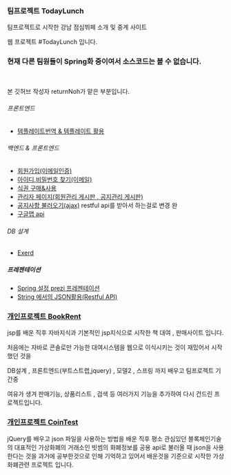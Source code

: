 
### 팀프로젝트 TodayLunch

팀프로젝트로 시작한 강남 점심뷔페 소개 및 중계 사이트

웹 프로젝트 #TodayLunch 입니다.

### 현재 다른 팀원들이 Spring화 중이여서 소스코드는 볼 수 없습니다.
          

본 깃허브 작성자 returnNoh가 맡은 부분입니다.

###### 프론트엔드
- [템플레이트번역 & 템플레이트 활용](WebContent/main.jsp)

###### 백엔드 & 프론트엔드
- [회원가입(이메일인증)](WebContent/Register)
- [아이디,비밀번호 찾기(이메일)](WebContent/Login)
- [식권 구매&사용](WebContent/Mypage_p)
- [관리자 페이지(회원관리 게시판 , 공지관리 게시판)](WebContent/Admin)
- [공지사항 불러오기(ajax)](WebContent/Admin/notice.jsp) restful api를 받아서 하는걸로 변경 완
- [구글맵 api](WebContent/map.jsp)

###### DB 설계
- [Exerd](TodayLunch.exerd)

##### 프레젠테이션
- [Spring 설정 prezi 프레젠테이션](https://prezi.com/view/Z9vrQ8WIKaw4OIbVlLWX/)
- [String 에서의 JSON활용(Restful API)](https://prezi.com/view/f7QMlmkAhAjYQpH91G3v/)



### [개인프로젝트 BookRent](https://github.com/returnNoh/BooksRent)

jsp를 배운 직후 자바지식과 기본적인 jsp지식으로 시작한 책 대여 , 판매사이트 입니다.

처음에는 자바로 콘솔로만 가능한 대여시스템을 웹으로 이식시키는 것이 재밌어서 시작했던 것을 

DB설계 , 프론트엔드(부트스트랩,jquery) , 모델2 , 스프링 까지 배우고 팀프로젝트 기간중 

여유가 생겨 판매기능, 상품리스트 , 검색 등 여러가지 기능을 추가하여 다시 건드린 프로젝트입니다.



### [개인프로젝트 CoinTest](https://github.com/returnNoh/cointest)

jQuery를 배우고  json 파일을 사용하는 방법을 배운 직후
평소 관심있던 블록체인기술의 대표적인 가상화폐의 거래소인 빗썸의 화폐정보를 공용 api로 불러올 때
json을 사용한다는 것을 과거에 공부한것으로 인해 기억하고 있어서 
배운것을 기준으로 시작한 가상화폐관련 프로젝트 입니다.


